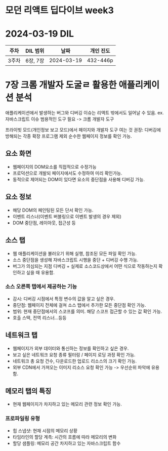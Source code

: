 # 모던 리액트 딥다이브 week3
# 2024-03-19 DIL

|주차|DIL 범위|날짜|개인 진도|
|------|---|---|---|
| 3주차 |6장, 7장|2024-03-19|432-446p|

# 7장 크롬 개발자 도굴ㄹ 활용한 애플리케이션 분석

애플리케이션에서 발생하는 버그와 디버깅 이슈는 리액트 밖에서도 일어날 수 있음. ex.자바스크립트 이슈
범용적인 도구 필요 -> 크롬 개발자 도구

프라이빗 모드(개인정보 보고 모드)에서 페이지와 개발자 도구 여는 것 권장:
디버깅에 방해되는 각종 확장 프로그램 제외 순수한 웹페이지 정보를 확인 가능.

## 요소 화면
- 웹페이지의 DOM요소를 직접적으로 수정가능
- 프로덕션으로 개발되 페이지에서도 수정하여 미리 확인가능.
- 동적으로 제어되는 DOM이 있다면 요소의 중단점을 사용해 디버깅 가능.

## 요소 정보
- 해당 DOM의 페인팅된 모든 단서 확인 가능.
- 이벤트 리스너(이벤트 버블링으로 이벤트 발생의 경우 제외)
- DOM 중단점, 레이아웃, 접근성 등


## 소스 탭
- 웹 애플리케이션을 불러오기 위해 실행, 참조된 모든 파일 확인 가능.
- 소스 중단점을 생성해 자바스크립트 시행을 중단 + 디버깅 수행 가능.
- 버그가 의심되는 지점 디버깅 + 실제로 소스코드상에서 어떤 식으로 작동하는지 확인하고 싶을 때 유용함.

### 소스 오른쪽 탭에서 제공하는 기능
- 감시: 디버깅 시점에서 특정 변수의 값을 알고 싶은 경우.
- 중단점: 웹페이지 전체에 걸쳐 소스 탭에서 추가한 모든 중단점 확인 가능.
- 범위: 현재 중단점에서의 스코프를 의미. 해당 스코프 접근할 수 있는 값 확인 가능.
- 호출 스택, 전역 리스너...등등


## 네트워크 탭
- 웹페이지가 외부 데이터와 통신하는 정보를 확인하고 싶은 경우.
- 보고 싶은 네트워크 요청 종류 필터링 / 페이지 로딩 과정 확인 가능.
- 네트워크 총 요청 건수, 다운로드한 업로드 리소스의 크기 확인 가능.
- 외부 CDN에서 가져오는 이미지 리소스 요청 확인 가능 -> 우선순위 파악에 유용함.

## 메모리 탭의 특징
- 현재 웹페이지가 차지하고 있는 메모리 관련 정보 확인 가능.

### 프로파일링 유형
- 힙 스냅샷: 현재 시점의 메모리 상황
- 타임라인의 할당 계측: 시간의 흐름에 따라 메모리의 변화
- 할당 샘플링: 메모리 공간 차지하고 있는 자바스크립트 함수

